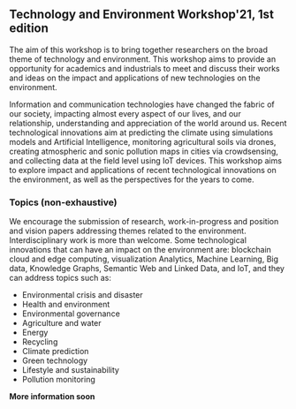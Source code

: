 ## Technology and Environment Workshop'21, 1st edition 

The aim of this workshop is to bring together researchers on the broad theme of technology and environment. This workshop aims to provide an opportunity for academics and industrials to meet and discuss their works and ideas on the impact and applications of new technologies on the environment.

Information and communication technologies have changed the fabric of our society, impacting almost every aspect of our lives, and our relationship, understanding and appreciation of the world around us. Recent technological innovations aim at predicting the climate using simulations models and Artificial Intelligence, monitoring agricultural soils via drones, creating atmospheric and sonic pollution maps in cities via crowdsensing, and collecting data at the field level using IoT devices. This workshop aims to explore impact and applications of recent technological innovations on the environment, as well as the perspectives for the years to come.

### Topics (non-exhaustive)

We encourage the submission of research, work-in-progress and position and vision papers addressing themes related to the environment. Interdisciplinary work is more than welcome. Some technological innovations that can have an impact on the environment are: blockchain cloud and edge computing, visualization Analytics, Machine Learning, Big data, Knowledge Graphs, Semantic Web and Linked Data, and IoT, and they can address topics such as:

-	Environmental crisis and disaster
-	Health and environment
-	Environmental governance
-	Agriculture and water
-	Energy
-	Recycling
-	Climate prediction
-	Green technology
-	Lifestyle and sustainability
-	Pollution monitoring

**More information soon**
